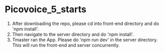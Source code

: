 # Picovoice_5_starts

1. After downloading the repo, please cd into front-end directory and do 'npm install'.
2. Then navigate to the server directory and do 'npm install'.
3. Tmaster ran the App. Please do 'npm run dev' in the server directory. This will run the front-end and server concurrently.
